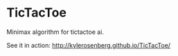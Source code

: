 # TicTacToe
Minimax algorithm for tictactoe ai.

See it in action:
http://kylerosenberg.github.io/TicTacToe/
